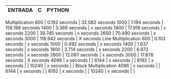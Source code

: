 ENTRADA | C | PYTHON |
:---------: | :------: | :-------: |
Multiplication 
600 | 0.192 seconds | 32.082 seconds
1000 | 1.194 seconds | 158.198 seconds
1400 | 3.369 seconds | x seconds
1800 | 17.918 seconds | x seconds
2200 | 39.745 seconds | x seconds
2600 | 70.490 seconds | x seconds
3000 | 118.942 seconds | X seconds
Line Multiplication 
600 | 0.103 seconds | x seconds
1000 | 0.492 seconds | x seconds
1400 | 1.637 seconds | x seconds
1800 | 3.714 seconds | x seconds
2200 | 6.972 seconds | x seconds
2600 | 12.087 seconds | x seconds
3000 | 17.878 seconds | X seconds
4096 | x seconds | |
6144 | x seconds | |
8192 | x seconds | |
10240 | x seconds | |
Block Multiplication 
4096 | x seconds | |
6144 | x seconds | |
8192 | x seconds | |
10240 | x seconds | |
